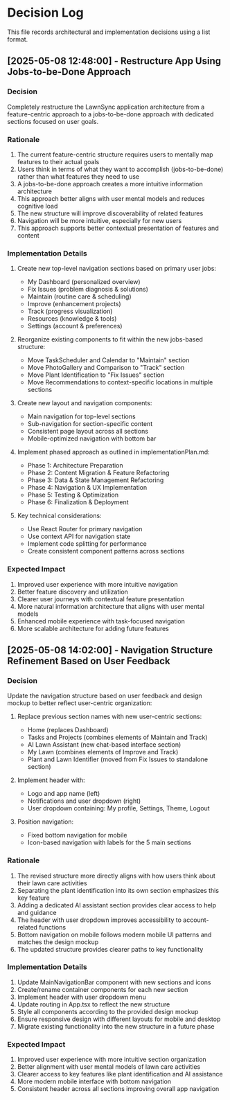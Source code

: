 # Decision Log

This file records architectural and implementation decisions using a list format.

## [2025-05-08 12:48:00] - Restructure App Using Jobs-to-be-Done Approach

### Decision
Completely restructure the LawnSync application architecture from a feature-centric approach to a jobs-to-be-done approach with dedicated sections focused on user goals.

### Rationale
1. The current feature-centric structure requires users to mentally map features to their actual goals
2. Users think in terms of what they want to accomplish (jobs-to-be-done) rather than what features they need to use
3. A jobs-to-be-done approach creates a more intuitive information architecture
4. This approach better aligns with user mental models and reduces cognitive load
5. The new structure will improve discoverability of related features
6. Navigation will be more intuitive, especially for new users
7. This approach supports better contextual presentation of features and content

### Implementation Details
1. Create new top-level navigation sections based on primary user jobs:
   - My Dashboard (personalized overview)
   - Fix Issues (problem diagnosis & solutions)
   - Maintain (routine care & scheduling)
   - Improve (enhancement projects)
   - Track (progress visualization)
   - Resources (knowledge & tools)
   - Settings (account & preferences)

2. Reorganize existing components to fit within the new jobs-based structure:
   - Move TaskScheduler and Calendar to "Maintain" section
   - Move PhotoGallery and Comparison to "Track" section
   - Move Plant Identification to "Fix Issues" section
   - Move Recommendations to context-specific locations in multiple sections

3. Create new layout and navigation components:
   - Main navigation for top-level sections
   - Sub-navigation for section-specific content
   - Consistent page layout across all sections
   - Mobile-optimized navigation with bottom bar

4. Implement phased approach as outlined in implementationPlan.md:
   - Phase 1: Architecture Preparation
   - Phase 2: Content Migration & Feature Refactoring
   - Phase 3: Data & State Management Refactoring 
   - Phase 4: Navigation & UX Implementation
   - Phase 5: Testing & Optimization
   - Phase 6: Finalization & Deployment

5. Key technical considerations:
   - Use React Router for primary navigation
   - Use context API for navigation state
   - Implement code splitting for performance
   - Create consistent component patterns across sections

### Expected Impact
1. Improved user experience with more intuitive navigation
2. Better feature discovery and utilization
3. Clearer user journeys with contextual feature presentation
4. More natural information architecture that aligns with user mental models
5. Enhanced mobile experience with task-focused navigation
6. More scalable architecture for adding future features

## [2025-05-08 14:02:00] - Navigation Structure Refinement Based on User Feedback

### Decision
Update the navigation structure based on user feedback and design mockup to better reflect user-centric organization:

1. Replace previous section names with new user-centric sections:
   - Home (replaces Dashboard)
   - Tasks and Projects (combines elements of Maintain and Track)
   - AI Lawn Assistant (new chat-based interface section)
   - My Lawn (combines elements of Improve and Track)
   - Plant and Lawn Identifier (moved from Fix Issues to standalone section)

2. Implement header with:
   - Logo and app name (left)
   - Notifications and user dropdown (right)
   - User dropdown containing: My profile, Settings, Theme, Logout

3. Position navigation:
   - Fixed bottom navigation for mobile
   - Icon-based navigation with labels for the 5 main sections

### Rationale
1. The revised structure more directly aligns with how users think about their lawn care activities
2. Separating the plant identification into its own section emphasizes this key feature
3. Adding a dedicated AI assistant section provides clear access to help and guidance
4. The header with user dropdown improves accessibility to account-related functions
5. Bottom navigation on mobile follows modern mobile UI patterns and matches the design mockup
6. The updated structure provides clearer paths to key functionality

### Implementation Details
1. Update MainNavigationBar component with new sections and icons
2. Create/rename container components for each new section
3. Implement header with user dropdown menu
4. Update routing in App.tsx to reflect the new structure
5. Style all components according to the provided design mockup
6. Ensure responsive design with different layouts for mobile and desktop
7. Migrate existing functionality into the new structure in a future phase

### Expected Impact
1. Improved user experience with more intuitive section organization
2. Better alignment with user mental models of lawn care activities
3. Clearer access to key features like plant identification and AI assistance
4. More modern mobile interface with bottom navigation
5. Consistent header across all sections improving overall app navigation
